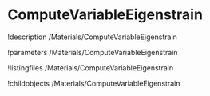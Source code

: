 <!-- MOOSE Documentation Stub: Remove this when content is added. -->

# ComputeVariableEigenstrain
!description /Materials/ComputeVariableEigenstrain

!parameters /Materials/ComputeVariableEigenstrain

!listingfiles /Materials/ComputeVariableEigenstrain

!childobjects /Materials/ComputeVariableEigenstrain
